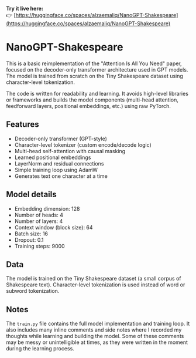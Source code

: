 **Try it live here:**  
👉 [https://huggingface.co/spaces/alzaemaliq/NanoGPT-Shakespeare](https://huggingface.co/spaces/alzaemaliq/NanoGPT-Shakespeare)

# NanoGPT-Shakespeare

This is a basic reimplementation of the "Attention Is All You Need" paper, focused on the decoder-only transformer architecture used in GPT models. The model is trained from scratch on the Tiny Shakespeare dataset using character-level tokenization.

The code is written for readability and learning. It avoids high-level libraries or frameworks and builds the model components (multi-head attention, feedforward layers, positional embeddings, etc.) using raw PyTorch.

## Features

- Decoder-only transformer (GPT-style)
- Character-level tokenizer (custom encode/decode logic)
- Multi-head self-attention with causal masking
- Learned positional embeddings
- LayerNorm and residual connections
- Simple training loop using AdamW
- Generates text one character at a time

## Model details

- Embedding dimension: 128
- Number of heads: 4
- Number of layers: 4
- Context window (block size): 64
- Batch size: 16
- Dropout: 0.1
- Training steps: 9000

## Data

The model is trained on the Tiny Shakespeare dataset (a small corpus of Shakespeare text). Character-level tokenization is used instead of word or subword tokenization.

## Notes

The `train.py` file contains the full model implementation and training loop. It also includes many inline comments and side notes where I recorded my thoughts while learning and building the model. Some of these comments may be messy or unintelligible at times, as they were written in the moment during the learning process.
